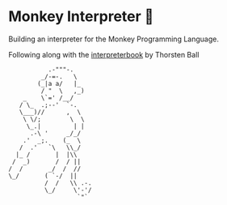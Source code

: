 # Monkey Interpreter 🙈

Building an interpreter for the Monkey Programming Language.

Following along with the [interpreterbook](https://interpreterbook.com)
by Thorsten Ball

               .-"""-.
             _/-=-.   \
            (_|a a/   |_
             / "  \   ,_)
        _    \`=' /__/
       / \_  .;--'  `-.
       \___)//      ,  \
        \ \/;        \  \
         \_.|         | |
          .-\ '     _/_/
        .'  _;.    (_  \
       /  .'   `\   \\_/
      |_ /       |  |\\
     /  _)       /  / ||
    /  /       _/  /  //
    \_/       ( `-/  ||
              /  /   \\ .-.
              \_/     \'-'/
                       `"`
